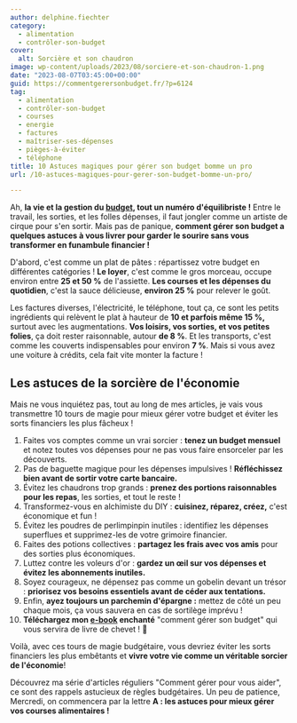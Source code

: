 ```yaml
---
author: delphine.fiechter
category:
  - alimentation
  - contrôler-son-budget
cover:
  alt: Sorcière et son chaudron
image: wp-content/uploads/2023/08/sorciere-et-son-chaudron-1.png
date: "2023-08-07T03:45:00+00:00"
guid: https://commentgerersonbudget.fr/?p=6124
tag:
  - alimentation
  - contrôler-son-budget
  - courses
  - energie
  - factures
  - maîtriser-ses-dépenses
  - pièges-à-éviter
  - téléphone
title: 10 Astuces magiques pour gérer son budget bomme un pro
url: /10-astuces-magiques-pour-gerer-son-budget-bomme-un-pro/

---
```

Ah, **la vie et la gestion du [budget](https://www.larousse.fr/dictionnaires/francais/budget/11606 "budget"), tout un numéro d'équilibriste !** Entre le travail, les sorties, et les folles dépenses, il faut jongler comme un artiste de cirque pour s'en sortir. Mais pas de panique, **comment gérer son budget a quelques astuces à vous livrer pour garder le sourire sans vous transformer en funambule financier !**

D'abord, c'est comme un plat de pâtes : répartissez votre budget en différentes catégories ! **Le loyer**, c'est comme le gros morceau, occupe environ entre **25 et 50 %** de l'assiette. **Les courses et les dépenses du quotidien**, c'est la sauce délicieuse, **environ 25 %** pour relever le goût.

Les factures diverses, l'électricité, le téléphone, tout ça, ce sont les petits ingrédients qui relèvent le plat à hauteur de **10 et parfois même 15 %,** surtout avec les augmentations. **Vos loisirs, vos sorties, et vos petites folies**, ça doit rester raisonnable, autour **de 8 %**. Et les transports, c'est comme les couverts indispensables pour environ **7 %**. Mais si vous avez une voiture à crédits, cela fait vite monter la facture !

## Les astuces de la sorcière de l'économie

Mais ne vous inquiétez pas, tout au long de mes articles, je vais vous transmettre 10 tours de magie pour mieux gérer votre budget et éviter les sorts financiers les plus fâcheux !

1. Faites vos comptes comme un vrai sorcier : **tenez un budget mensuel** et notez toutes vos dépenses pour ne pas vous faire ensorceler par les découverts.
1. Pas de baguette magique pour les dépenses impulsives ! **Réfléchissez bien avant de sortir votre carte bancaire.**
1. Évitez les chaudrons trop grands : **prenez des portions raisonnables pour les repas**, les sorties, et tout le reste !
1. Transformez-vous en alchimiste du DIY : **cuisinez, réparez, créez,** c'est économique et fun !
1. Évitez les poudres de perlimpinpin inutiles : identifiez les dépenses superflues et supprimez-les de votre grimoire financier.
1. Faites des potions collectives : **partagez les frais avec vos amis** pour des sorties plus économiques.
1. Luttez contre les voleurs d'or : **gardez un œil sur vos dépenses et évitez les abonnements inutiles.**
1. Soyez courageux, ne dépensez pas comme un gobelin devant un trésor : **priorisez vos besoins essentiels avant de céder aux tentations.**
1. Enfin, **ayez toujours un parchemin d'épargne :** mettez de côté un peu chaque mois, ça vous sauvera en cas de sortilège imprévu !
1. **Téléchargez mon [e-book](https://commentgerersonbudget.fr/telecharger-gratuitement-le-guide-complet/ "e-book") enchanté** "comment gérer son budget" qui vous servira de livre de chevet ! 🥳

Voilà, avec ces tours de magie budgétaire, vous devriez éviter les sorts financiers les plus embêtants et **vivre votre vie comme un véritable sorcier de l'économie**!

Découvrez ma série d'articles réguliers "Comment gérer pour vous aider", ce sont des rappels astucieux de règles budgétaires. Un peu de patience, Mercredi, on commencera par la lettre **A : les astuces pour mieux gérer vos courses alimentaires !**
